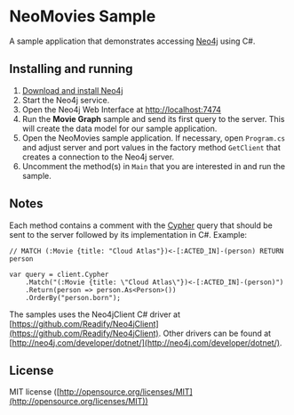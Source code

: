 # NeoMovies Sample #

A sample application that demonstrates accessing [Neo4j](http://neo4j.com) using C#.

## Installing and running

1. [Download and install Neo4j](http://neo4j.com/download-thanks/?edition=community&flavour=windows)
2. Start the Neo4j service.
3. Open the Neo4j Web Interface at [http://localhost:7474](http://localhost:7474)
4. Run the **Movie Graph** sample and send its first query to the server. This will create the data model for our sample application.
5. Open the NeoMovies sample application. If necessary, open `Program.cs` and adjust server and port values in the factory method `GetClient` that creates a connection to the Neo4j server.
6. Uncomment the method(s) in `Main` that you are interested in and run the sample.

## Notes

Each method contains a comment with the [Cypher](http://neo4j.com/docs/stable/cypher-query-lang.html) query that should be sent to the server followed by its implementation in C#. Example:

	// MATCH (:Movie {title: "Cloud Atlas"})<-[:ACTED_IN]-(person) RETURN person

    var query = client.Cypher
        .Match("(:Movie {title: \"Cloud Atlas\"})<-[:ACTED_IN]-(person)")
        .Return(person => person.As<Person>())
        .OrderBy("person.born"); 

The samples uses the Neo4jClient C# driver at [https://github.com/Readify/Neo4jClient](https://github.com/Readify/Neo4jClient). Other drivers can be found at [http://neo4j.com/developer/dotnet/](http://neo4j.com/developer/dotnet/).

## License
MIT license ([http://opensource.org/licenses/MIT](http://opensource.org/licenses/MIT))